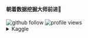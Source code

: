 #### 朝着数据挖掘大师前进👋


<img src="https://img.shields.io/github/followers/yuetan1988?label=Followers" alt="github follow" />
<img src="https://komarev.com/ghpvc/?username=yuetan1988" alt="profile views" /> 

<details>
  <summary>Kaggle</summary>  

#### Competition Expert <a href="https://www.kaggle.com/yuetan">:mortar_board:</a>
* :3rd_place_medal: <a href="https://www.kaggle.com/c/birdclef-2022">BirdCLEF 2022 - Identify bird calls in soundscapes</a> @ BirdCLEF 2022铜牌 
</details>
